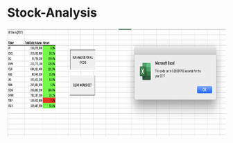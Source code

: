 # Stock-Analysis


<img src="https://github.com/NataliaVelasquez18/Stock-Analysis/blob/main/Resources/VBA_Challenge_2017.png" width = "1000" height= "250" />
